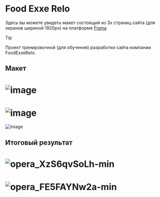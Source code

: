 # Food Exxe Relo
Здесь вы можете увидеть макет состоящий из 3х страниц сайта (для экранов шириной 1920px) на платформе [Figma](https://www.figma.com/file/6gCdcTkCFidsWaypBDpmgP/Templates-%2326.-More-on-d-e-n.info-(Copy)?type=design&node-id=0-1&mode=design&t=etI9HhTcgCQZ6SFq-0)
> [!TIP]
> Проект тренировочной (для обучения) разработки сайта компании FoodExxeRelo.

## Макет
![image](https://github.com/Liberi/FoodExxeRelo/assets/130091860/76afb56f-7108-462b-a9e1-d35bbedb7e64)
==
![image](https://github.com/Liberi/FoodExxeRelo/assets/130091860/a3d944eb-5115-4278-b383-47aadffa2d60)
==
![image](https://github.com/Liberi/FoodExxeRelo/assets/130091860/d17e359c-76fd-498b-a8cf-592f5138adf5)

## Итоговый результат
![opera_XzS6qvSoLh-min](https://github.com/Liberi/FoodExxeRelo/assets/130091860/9801b47d-5359-4fbd-87aa-ce88e6318e07)
==
![opera_FE5FAYNw2a-min](https://github.com/Liberi/FoodExxeRelo/assets/130091860/54e2f134-a10e-4981-aad8-f8a08777d0d2)
==
